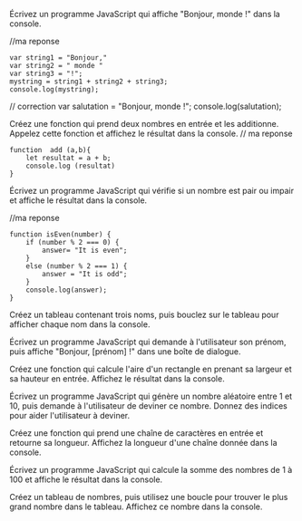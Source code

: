 Écrivez un programme JavaScript qui affiche "Bonjour, monde !" dans la console.

//ma reponse

    var string1 = "Bonjour," 
    var string2 = " monde "
    var string3 = "!";
    mystring = string1 + string2 + string3;
    console.log(mystring);
 // correction
    var salutation = "Bonjour, monde !";
    console.log(salutation);

Créez une fonction qui prend deux nombres en entrée et les additionne. Appelez cette fonction et affichez le résultat dans la console.
// ma reponse

    function  add (a,b){
        let resultat = a + b;
        console.log (resultat)
    }


Écrivez un programme JavaScript qui vérifie si un nombre est pair ou impair et affiche le résultat dans la console.

//ma reponse

    function isEven(number) {
        if (number % 2 === 0) {
            answer= "It is even";
        } 
        else (number % 2 === 1) {
            answer = "It is odd";
        }
        console.log(answer);
    }

Créez un tableau contenant trois noms, puis bouclez sur le tableau pour afficher chaque nom dans la console.

Écrivez un programme JavaScript qui demande à l'utilisateur son prénom, puis affiche "Bonjour, [prénom] !" dans une boîte de dialogue.

Créez une fonction qui calcule l'aire d'un rectangle en prenant sa largeur et sa hauteur en entrée. Affichez le résultat dans la console.

Écrivez un programme JavaScript qui génère un nombre aléatoire entre 1 et 10, puis demande à l'utilisateur de deviner ce nombre. Donnez des indices pour aider l'utilisateur à deviner.

Créez une fonction qui prend une chaîne de caractères en entrée et retourne sa longueur. Affichez la longueur d'une chaîne donnée dans la console.

Écrivez un programme JavaScript qui calcule la somme des nombres de 1 à 100 et affiche le résultat dans la console.

Créez un tableau de nombres, puis utilisez une boucle pour trouver le plus grand nombre dans le tableau. Affichez ce nombre dans la console.
